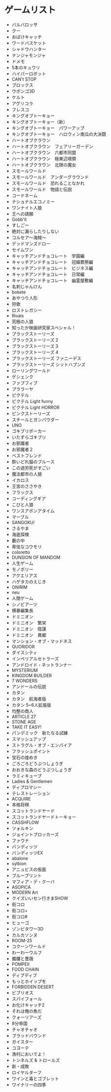 # ゲームリスト

* バルバロッサ
* クー
* おばけキャッチ
* ワードバスケット
* シャドウハンター
* ナンジャモンジャ
* ドメモ
* 5本のキュウリ
* ハイパーロボット
* CAN't STOP
* ブロックス
* ウボンゴ3D
* ケルト
* アグリコラ
* フレスコ
* キングオブトーキョー
* キングオブトーキョー（新）
* キングオブトーキョー　パワーアップ
* キングオブトーキョー　ハロウィン南瓜の大決闘
* ハートオブクラウン
* ハートオブクラウン　フェアリーガーデン
* ハートオブクラウン　六都市同盟
* ハートオブクラウン　極東辺境領
* ハートオブクラウン　北限の魔女
* スモールワールド
* スモールワールド　アンダーグラウンド
* スモールワールド　恐れることなかれ
* スモールワールド　物語と伝説
* コードネーム
* ナショナルエコノミー
* ワンナイト人狼
* 王への請願
* Gobb'it
* すしごー
* 絶対に漏らしたりしない
* コルセア〜海賊〜
* デッドマンズドロー
* セイムワン
* キャッチアンドチョコレート　学園編
* キャッチアンドチョコレート　冠婚葬祭編
* キャッチアンドチョコレート　ビジネス編
* キャッチアンドチョコレート　日常編
* キャッチアンドチョコレート　幽霊屋敷編
* 名刺じゃんけん
* bokete
* あやつり人形
* 狩歌
* ロストレガシー
* Rivals
* 究極の人狼
* 知ったか映画研究家スペシャル！
* ブラックストーリーズ
* ブラックストーリーズ 2
* ブラックストーリーズ 3
* ブラックストーリーズ 4
* ブラックストーリーズ ファニーデス
* ブラックストーリーズ シットハプンズ
* ローリングワールド
* ゲシェンク
* ファブフィブ
* プララーヤ
* ピクテル
* ピクテル Light funny
* ピクテル Light HORROR
* ピンクストーリーズ
* スチールとガンパウダー
* UNO
* ゴキブリポーカー
* いたずらゴキブリ
* お邪魔者
* お邪魔者２
* ベストフレンド
* 酔いどれ猫のブルース
* この過労死がすごい
* 魔法都市の人狼
* イカロス
* 王宮のささやき
* フラックス
* コーディングギア
* こびと人狼
* ワンスアポンアタイム
* マーブル
* SANGOKU!
* さるやま
* 海底探検
* 藪の中
* 卑怯なコウモリ
* coloretto
* DUNSION OF MANDOM
* 人生ゲーム
* モノポリー
* アクエリアス
* ハゲタカのえじき
* ONIRIM
* neu
* 人間ゲーム
* シノビアーツ
* 横暴編集長
* ドミニオン
* ドミニオン　繁栄
* ドミニオン　陰謀
* ドミニオン　異郷
* マンション・オブ・マッドネス
* QUORIDOR
* ダイスシティ
* インペリアルセトラーズ
* アンドロイド・ネットランナー
* MYSTERIUM
* KINGDOM BUILDER
* 7 WONDERS
* アンドールの伝説
* カタン
* カタン　航海者版
* カタン 5~6人拡張版
* 均整の商人
* ARTICLE 27
* STONE AGE
* TAKE IT EASY!
* パンデミック　新たなる試練
* スマッシュアップ
* ストラグル・オブ・エンパイア
* フラッシュポイント
* 宝石の煌めき
* ごろごろどうぶつしょうぎ
* おおきな森のどうぶつしょうぎ
* ラミィキューブ
* Ladies & Gentlemen
* ディプロマシー
* テレストレーション
* ACQUIRE
* 本格将棋
* スコットランドヤード
* スコットランドヤードトーキョー
* CASSHFLOW
* ツォルキン
* ジョイントブロッカーズ
* ファウナ
* バンディッツ
* バンディッツEX
* abalone
* sylbion
* アニュビスの仮面
* ブループリント
* マフィア・デ・クーバ
* ASOPICA
* MODERN Art
* クイズいいセン行きまSHOW
* 街コロ
* 街コロ+
* 街コロ#
* ヒューゴ
* ゾンビタワー3D
* カルカソンヌ
* ROOM-25
* コクーンワールド
* わーわーウルフ
* 髑髏と薔薇
* POMPEII
* FOOD CHAIN
* ディブディブ
* もっとホイップを
* FORBIDDEN DESERT
* ビブリオス
* スパイフォール
* お化けキャッチ2
* それは俺の魚だ
* クォーリアーズ
* 8分帝国
* チャオチャオ
* ブラッドバウンド
* ガイスター
* コヨーテ
* 漁村においでよ！
* トンネルズ & トロールズ
* 新・成敗
* ロイヤルターフ
* ワインと毒とゴブレット
* ワイナリーの四季
